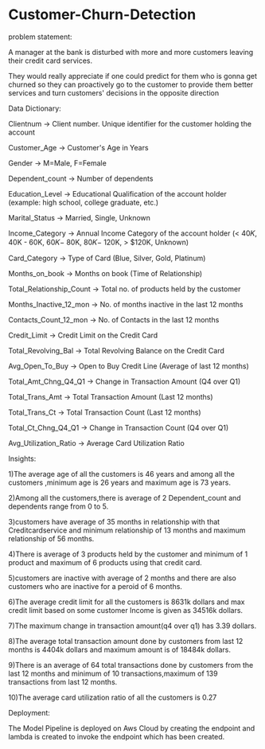 # Customer-Churn-Detection
problem statement:

A manager at the bank is disturbed with more and more customers leaving their credit card services.

They would really appreciate if one could predict for them who is gonna get churned so they can proactively go to the customer to provide them better services and turn customers' decisions in the opposite direction

Data Dictionary:

Clientnum -> Client number. Unique identifier for the customer holding the account

Customer_Age -> Customer's Age in Years

Gender -> M=Male, F=Female

Dependent_count -> Number of dependents

Education_Level -> Educational Qualification of the account holder (example: high school, college graduate, etc.)

Marital_Status -> Married, Single, Unknown

Income_Category -> Annual Income Category of the account holder (<  40𝐾, 40K - 60K,  60𝐾− 80K,  80𝐾− 120K, > $120K, Unknown)

Card_Category -> Type of Card (Blue, Silver, Gold, Platinum)

Months_on_book -> Months on book (Time of Relationship)

Total_Relationship_Count -> Total no. of products held by the customer

Months_Inactive_12_mon -> No. of months inactive in the last 12 months

Contacts_Count_12_mon -> No. of Contacts in the last 12 months

Credit_Limit -> Credit Limit on the Credit Card

Total_Revolving_Bal -> Total Revolving Balance on the Credit Card

Avg_Open_To_Buy -> Open to Buy Credit Line (Average of last 12 months)

Total_Amt_Chng_Q4_Q1 -> Change in Transaction Amount (Q4 over Q1)

Total_Trans_Amt -> Total Transaction Amount (Last 12 months)

Total_Trans_Ct -> Total Transaction Count (Last 12 months)

Total_Ct_Chng_Q4_Q1 -> Change in Transaction Count (Q4 over Q1)

Avg_Utilization_Ratio -> Average Card Utilization Ratio

Insights:

1)The average age of all the customers is 46 years and among all the customers ,minimum age is 26 years and maximum age is 73 years.

2)Among all the customers,there is average of 2 Dependent_count and dependents range from 0 to 5.

3)customers have average of 35 months in relationship with that Creditcardservice and minimum relationship of 13 months and maximum relationship of 56 months.

4)There is average of 3 products held by the customer and minimum of 1 product and maximum of 6 products using that credit card.

5)customers are inactive with average of 2 months and there are also customers who are inactive for a peroid of 6 months.

6)The average credit limit for all the customers is 8631k dollars and max credit limit based on some customer Income is given as 34516k dollars.

7)The maximum change in transaction amount(q4 over q1) has 3.39 dollars.

8)The average total transaction amount done by customers from last 12 months is 4404k dollars and maximum amount is of 18484k dollars.

9)There is an average of 64 total transactions done by customers from the last 12 months and minimum of 10 transactions,maximum of 139 transactions from last 12 months.

10)The average card utilization ratio of all the customers is 0.27


Deployment:

The Model Pipeline is deployed on Aws Cloud by creating the endpoint and lambda is created to invoke the endpoint which has been created.

